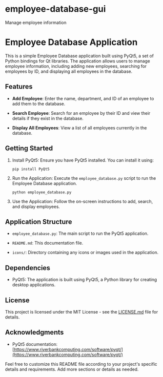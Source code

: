 # employee-database-gui
Manage employee information

# Employee Database Application

This is a simple Employee Database application built using PyQt5, a set of Python bindings for Qt libraries. The application allows users to manage employee information, including adding new employees, searching for employees by ID, and displaying all employees in the database.

## Features

- **Add Employee**: Enter the name, department, and ID of an employee to add them to the database.

- **Search Employee**: Search for an employee by their ID and view their details if they exist in the database.

- **Display All Employees**: View a list of all employees currently in the database.

## Getting Started

1. Install PyQt5: Ensure you have PyQt5 installed. You can install it using:

    ```
    pip install PyQt5
    ```

2. Run the Application: Execute the `employee_database.py` script to run the Employee Database application.

    ```
    python employee_database.py
    ```

3. Use the Application: Follow the on-screen instructions to add, search, and display employees.

## Application Structure

- `employee_database.py`: The main script to run the PyQt5 application.

- `README.md`: This documentation file.

- `icons/`: Directory containing any icons or images used in the application.

## Dependencies

- PyQt5: The application is built using PyQt5, a Python library for creating desktop applications.

## License

This project is licensed under the MIT License - see the [LICENSE.md](LICENSE.md) file for details.

## Acknowledgments

- PyQt5 documentation: [https://www.riverbankcomputing.com/software/pyqt/](https://www.riverbankcomputing.com/software/pyqt/)

Feel free to customize this README file according to your project's specific details and requirements. Add more sections or details as needed.
